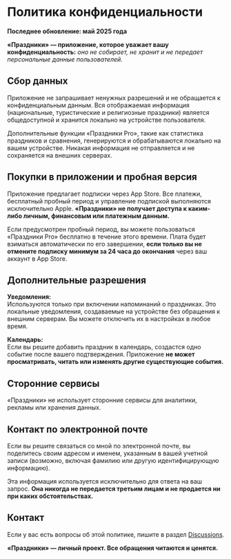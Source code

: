 # Политика конфиденциальности  
  
**Последнее обновление: май 2025 года**  
  
**«Праздники» — приложение, которое уважает вашу конфиденциальность:** *оно не собирает, не хранит и не передает персональные данные пользователей.*  
  
## Сбор данных  
  
Приложение не запрашивает ненужных разрешений и не обращается к конфиденциальным данным. Вся отображаемая информация (национальные, туристические и религиозные праздники) является общедоступной и хранится локально на устройстве пользователя.  
  
Дополнительные функции «Праздники Pro», такие как статистика праздников и сравнения, генерируются и обрабатываются локально на вашем устройстве. Никакая информация не отправляется и не сохраняется на внешних серверах.  
  
## Покупки в приложении и пробная версия  
  
Приложение предлагает подписки через App Store. Все платежи, бесплатный пробный период и управление подпиской выполняются исключительно Apple. **«Праздники» не получает доступа к каким-либо личным, финансовым или платежным данным.**  
  
Если предусмотрен пробный период, вы можете пользоваться «Праздники Pro» бесплатно в течение этого времени. Плата будет взиматься автоматически по его завершении, **если только вы не отмените подписку минимум за 24 часа до окончания** через ваш аккаунт в App Store.  
  
## Дополнительные разрешения  
  
**Уведомления:**  
Используются только при включении напоминаний о праздниках. Это локальные уведомления, создаваемые на устройстве без обращения к внешним серверам. Вы можете отключить их в настройках в любое время.  
  
**Календарь:**  
Если вы решите добавить праздник в календарь, создастся одно событие после вашего подтверждения. Приложение **не может просматривать, читать или изменять другие существующие события.**  
  
## Сторонние сервисы  
  
«Праздники» не использует сторонние сервисы для аналитики, рекламы или хранения данных.  
  
## Контакт по электронной почте  
  
Если вы решите связаться со мной по электронной почте, вы поделитесь своим адресом и именем, указанным в вашей учетной записи (возможно, включая фамилию или другую идентифицирующую информацию).  
  
Эта информация используется исключительно для ответа на ваш запрос. **Она никогда не передается третьим лицам и не продается ни при каких обстоятельствах.**  
  
## Контакт  
  
Если у вас есть вопросы об этой политике, пишите в раздел [Discussions](https://github.com/lucasditomase/feriados/discussions).  
  
**«Праздники» — личный проект. Все обращения читаются и ценятся.**  

